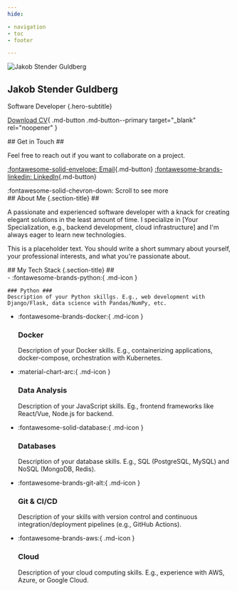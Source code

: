 ```yaml
---
hide:

- navigation
- toc
- footer

---
```


<section class="pane parallax" markdown>
<div class="hero" markdown>
<img src="https://github.com/jakob1379.png" alt="Jakob Stender Guldberg">

# Jakob Stender Guldberg #

Software Developer
{.hero-subtitle}

[Download CV](assets/Jakob_Stender_Guldberg_CV.pdf){ .md-button .md-button--primary target="_blank" rel="noopener" }
<!-- [Contact Me :fontawesome-solid-paper-plane:](mailto:jakob1379+jgalabs@gmail.com){ .md-button} -->

</div>
<div class="section" id="contact" markdown>
## Get in Touch ##

Feel free to reach out if you want to collaborate on a project.

[:fontawesome-solid-envelope: Email](mailto:jakob1379+ghpages@gmail.com){.md-button}
[:fontawesome-brands-linkedin: LinkedIn](https://www.linkedin.com/in/jakobaaes/){.md-button}

</div>

<div class="scroll-indicator-wrapper" markdown>
:fontawesome-solid-chevron-down: Scroll to see more
</div>
</section>

<section class="pane" id="content-pane" markdown>
<!-- Removed: <div id="initial-fade-overlay" class="fade-overlay"></div> -->
<div class="section" markdown> <!-- Removed: hidden class -->
## About Me {.section-title} ##

A passionate and experienced software developer with a knack for creating elegant solutions in the least amount of time. I specialize in [Your Specialization, e.g., backend development, cloud infrastructure] and I'm always eager to learn new technologies.

This is a placeholder text. You should write a short summary about yourself, your professional interests, and what you're passionate about.
</div>

<div class="section" markdown> <!-- Removed: hidden class -->
## My Tech Stack {.section-title} ##

<!-- markdownlint-disable MD001 MD023 -->
<div class="grid cards" markdown>
-   :fontawesome-brands-python:{ .md-icon }

    ### Python ###
    Description of your Python skillgs. E.g., web development with Django/Flask, data science with Pandas/NumPy, etc.

- :fontawesome-brands-docker:{ .md-icon }

    ### Docker ###

    Description of your Docker skills. E.g., containerizing applications, docker-compose, orchestration with Kubernetes.

- :material-chart-arc:{ .md-icon }

    ### Data Analysis ###

    Description of your JavaScript skills. Eg., frontend frameworks like React/Vue, Node.js for backend.

- :fontawesome-solid-database:{ .md-icon }

    ### Databases ###

    Description of your database skills. E.g., SQL (PostgreSQL, MySQL) and NoSQL (MongoDB, Redis).

- :fontawesome-brands-git-alt:{ .md-icon }

    ### Git & CI/CD ###

    Description of your skills with version control and continuous integration/deployment pipelines (e.g., GitHub Actions).

- :fontawesome-brands-aws:{ .md-icon }

    ### Cloud ###

    Description of your cloud computing skills. E.g., experience with AWS, Azure, or Google Cloud.

</div>
<!-- markdownlint-restore MD001 MD023 -->
</div>

<div class="section" markdown> <!-- Removed: hidden class -->

</section>
